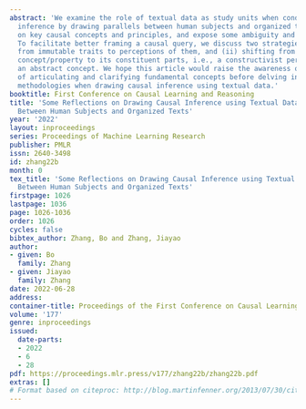 ```yaml
---
abstract: 'We examine the role of textual data as study units when conducting causal
  inference by drawing parallels between human subjects and organized texts. We elaborate
  on key causal concepts and principles, and expose some ambiguity and sometimes fallacies.
  To facilitate better framing a causal query, we discuss two strategies: (i) shifting
  from immutable traits to perceptions of them, and (ii) shifting from some abstract
  concept/property to its constituent parts, i.e., a constructivist perspective of
  an abstract concept. We hope this article would raise the awareness of the importance
  of articulating and clarifying fundamental concepts before delving into developing
  methodologies when drawing causal inference using textual data.'
booktitle: First Conference on Causal Learning and Reasoning
title: 'Some Reflections on Drawing Causal Inference using Textual Data: Parallels
  Between Human Subjects and Organized Texts'
year: '2022'
layout: inproceedings
series: Proceedings of Machine Learning Research
publisher: PMLR
issn: 2640-3498
id: zhang22b
month: 0
tex_title: 'Some Reflections on Drawing Causal Inference using Textual Data: Parallels
  Between Human Subjects and Organized Texts'
firstpage: 1026
lastpage: 1036
page: 1026-1036
order: 1026
cycles: false
bibtex_author: Zhang, Bo and Zhang, Jiayao
author:
- given: Bo
  family: Zhang
- given: Jiayao
  family: Zhang
date: 2022-06-28
address:
container-title: Proceedings of the First Conference on Causal Learning and Reasoning
volume: '177'
genre: inproceedings
issued:
  date-parts:
  - 2022
  - 6
  - 28
pdf: https://proceedings.mlr.press/v177/zhang22b/zhang22b.pdf
extras: []
# Format based on citeproc: http://blog.martinfenner.org/2013/07/30/citeproc-yaml-for-bibliographies/
---
```

